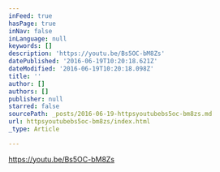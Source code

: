 ```yaml
---
inFeed: true
hasPage: true
inNav: false
inLanguage: null
keywords: []
description: 'https://youtu.be/Bs5OC-bM8Zs'
datePublished: '2016-06-19T10:20:18.621Z'
dateModified: '2016-06-19T10:20:18.098Z'
title: ''
author: []
authors: []
publisher: null
starred: false
sourcePath: _posts/2016-06-19-httpsyoutubebs5oc-bm8zs.md
url: httpsyoutubebs5oc-bm8zs/index.html
_type: Article

---
```

https://youtu.be/Bs5OC-bM8Zs